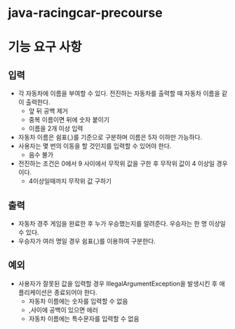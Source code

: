 # java-racingcar-precourse

# 기능 요구 사항
## 입력
- 각 자동차에 이름을 부여할 수 있다. 전진하는 자동차를 출력할 때 자동차 이름을 같이 출력한다.
  - 앞 뒤 공백 제거
  - 중복 이름이면 뒤에 숫자 붙이기
  - 이름을 2개 이상 입력
- 자동차 이름은 쉼표(,)를 기준으로 구분하며 이름은 5자 이하만 가능하다.
- 사용자는 몇 번의 이동을 할 것인지를 입력할 수 있어야 한다.
  - 음수 불가
- 전진하는 조건은 0에서 9 사이에서 무작위 값을 구한 후 무작위 값이 4 이상일 경우이다.
  - 4이상일때까지 무작위 값 구하기

## 출력
- 자동차 경주 게임을 완료한 후 누가 우승했는지를 알려준다. 우승자는 한 명 이상일 수 있다.
- 우승자가 여러 명일 경우 쉼표(,)를 이용하여 구분한다.

## 예외
- 사용자가 잘못된 값을 입력할 경우 IllegalArgumentException을 발생시킨 후 애플리케이션은 종료되어야 한다.
  - 자동차 이름에는 숫자를 입력할 수 없음
  - ,사이에 공백이 있으면 에러
  - 자동차 이름에는 특수문자를 입력할 수 없음
